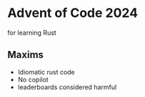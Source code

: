 # Advent of Code 2024

for learning Rust

## Maxims

- Idiomatic rust code
- No copilot
- leaderboards considered harmful
